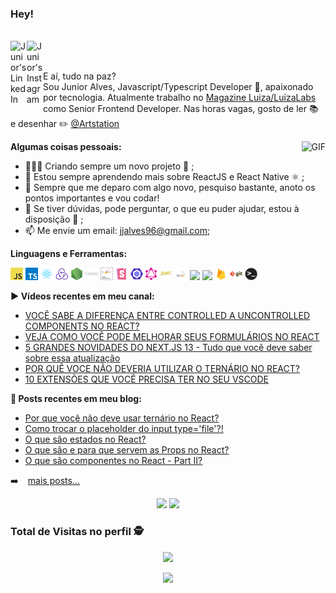 <!-- <p align="left"> <img src="https://komarev.com/ghpvc/?username=jjunior96" alt="jjunior96" /> </p> -->

<!--

Obrigado por abrir meu README! Espero que algo aqui seja útil para você.
Qualquer dúvida ou sugestão, crie uma issue por favor, assim todo mundo se ajuda! 🚀
====================================================================================
-->

### Hey!

<br/>

<a href="https://www.linkedin.com/in/junior-alves-b66a10127">
  <img align="left" alt="Junior's LinkedIn" width="26px" src="https://img.icons8.com/color/48/000000/linkedin-circled--v3.png" />
</a>

<a href="https://www.instagram.com/junior.alves__/">
  <img align="left" alt="Junior's Instagram" width="26px"  src="https://img.icons8.com/color/48/000000/instagram-new--v2.png" />
</a>

<br />
<br />

E aí, tudo na paz?<br/>
Sou Junior Alves, Javascript/Typescript Developer 🚀, apaixonado por tecnologia. Atualmente trabalho no [Magazine Luiza/LuizaLabs](https://www.magazineluiza.com.br/) como Senior Frontend Developer. Nas horas vagas, gosto de ler 📚 e desenhar ✏️ [@Artstation](https://www.artstation.com/jjunior_art)

  <img align="right" alt="GIF" src="https://media.giphy.com/media/iIqmM5tTjmpOB9mpbn/giphy.gif" />

**Algumas coisas pessoais:**

- 👨🏽‍💻 Criando sempre um novo projeto 🚀 ;
- 🌱 Estou sempre aprendendo mais sobre ReactJS e React Native ⚛️ ;
- 🤔 Sempre que me deparo com algo novo, pesquiso bastante, anoto os pontos importantes e vou codar!
- 💬 Se tiver dúvidas, pode perguntar, o que eu puder ajudar, estou à disposição 🤝 ;
- 📫 Me envie um email: jjalves96@gmail.com;

**Linguagens e Ferramentas:**

<code><img height="20" src="https://raw.githubusercontent.com/github/explore/80688e429a7d4ef2fca1e82350fe8e3517d3494d/topics/javascript/javascript.png"></code>
<code><img height="20" src="https://raw.githubusercontent.com/github/explore/80688e429a7d4ef2fca1e82350fe8e3517d3494d/topics/typescript/typescript.png"></code>
<code><img height="20" src="https://raw.githubusercontent.com/github/explore/80688e429a7d4ef2fca1e82350fe8e3517d3494d/topics/react/react.png"></code>
<code><img height="20" src="https://raw.githubusercontent.com/github/explore/80688e429a7d4ef2fca1e82350fe8e3517d3494d/topics/redux/redux.png"></code>
<code><img height="20" src="https://raw.githubusercontent.com/github/explore/80688e429a7d4ef2fca1e82350fe8e3517d3494d/topics/nodejs/nodejs.png"></code>
<code><img height="20" src="https://raw.githubusercontent.com/github/explore/80688e429a7d4ef2fca1e82350fe8e3517d3494d/topics/express/express.png"></code>
<code><img height="20" src="https://raw.githubusercontent.com/github/explore/80688e429a7d4ef2fca1e82350fe8e3517d3494d/topics/styled-components/styled-components.png"></code>
<code><img height="20" src="https://raw.githubusercontent.com/github/explore/80688e429a7d4ef2fca1e82350fe8e3517d3494d/topics/storybook/storybook.png"></code>
<code><img height="20" src="https://raw.githubusercontent.com/github/explore/80688e429a7d4ef2fca1e82350fe8e3517d3494d/topics/eslint/eslint.png"></code>
<code><img height="20" src="https://raw.githubusercontent.com/github/explore/5c058a388828bb5fde0bcafd4bc867b5bb3f26f3/topics/graphql/graphql.png"></code>
<code><img height="20" src="https://raw.githubusercontent.com/github/explore/80688e429a7d4ef2fca1e82350fe8e3517d3494d/topics/babel/babel.png"></code>
<code><img height="20" src="https://raw.githubusercontent.com/github/explore/80688e429a7d4ef2fca1e82350fe8e3517d3494d/topics/mysql/mysql.png"></code>
<code><img height="20" src="https://user-images.githubusercontent.com/24623425/36042969-f87531d4-0d8a-11e8-9dee-e87ab8c6a9e3.png"/></code>
<code><img height="20" src="https://camo.githubusercontent.com/9b74122cee0058e9bc59b360be70c216de35c16f/68747470733a2f2f7765626173736574732e6d6f6e676f64622e636f6d2f5f636f6d5f6173736574732f636d732f6d6f6e676f64622d6c6f676f2d7267622d6a36773237316731786e2e6a7067"/></code>
<code><img height="20" src="https://raw.githubusercontent.com/github/explore/80688e429a7d4ef2fca1e82350fe8e3517d3494d/topics/firebase/firebase.png"></code>
<code><img height="20" src="https://raw.githubusercontent.com/github/explore/80688e429a7d4ef2fca1e82350fe8e3517d3494d/topics/git/git.png"></code>
<code><img height="20" src="https://raw.githubusercontent.com/github/explore/80688e429a7d4ef2fca1e82350fe8e3517d3494d/topics/terminal/terminal.png"></code>

**▶️ Vídeos recentes em meu canal:**

<!-- YOUTUBE:START -->
- [VOCÊ SABE A DIFERENÇA ENTRE CONTROLLED A UNCONTROLLED COMPONENTS NO REACT?](https://www.youtube.com/watch?v=ZIMLxlbScW4)
- [VEJA COMO VOCÊ PODE MELHORAR SEUS FORMULÁRIOS NO REACT](https://www.youtube.com/watch?v=mn0LA493pKQ)
- [5 GRANDES NOVIDADES DO NEXT.JS 13 - Tudo que você deve saber sobre essa atualização](https://www.youtube.com/watch?v=r7Qd25zx5s4)
- [POR QUÊ VOCE NÃO DEVERIA UTILIZAR O TERNÁRIO NO REACT?](https://www.youtube.com/watch?v=6F7V8FD1YvY)
- [10 EXTENSÕES QUE VOCÊ PRECISA TER NO SEU VSCODE](https://www.youtube.com/watch?v=468TtYwJx9w)
<!-- YOUTUBE:END -->

**📕 Posts recentes em meu blog:**

<!-- BLOG:START -->
- [Por que você não deve usar ternário no React?](https://devjuniorplus.com.br/por-que-você-não-deve-usar-ternário-no-react/)
- [Como trocar o placeholder do input type=&#39;file&#39;?!](https://devjuniorplus.com.br/como-trocar-o-placeholder-do-input-type-file/)
- [O que são estados no React?](https://devjuniorplus.com.br/o-que-são-estados-no-react/)
- [O que são e para que servem as Props no React?](https://devjuniorplus.com.br/o-que-são-e-para-que-servem-as-props-no-react/)
- [O que são componentes no React - Part II?](https://devjuniorplus.com.br/o-que-são-componentes-no-react-part-2/)
<!-- BLOG:END -->

➡️ ` ` [mais posts...](https://devjuniorplus.com.br)

<div align='center'>
  <img height="180em" src="https://github-readme-stats.vercel.app/api?username=jjunior96&show_icons=true&theme=blue-green&include_all_commits=true&count_private=true"/>
  <img height="180em" src="https://github-readme-stats.vercel.app/api/top-langs/?username=jjunior96&layout=compact&langs_count=7&theme=blue-green"/>
</div>

### Total de Visitas no perfil :detective: <br>

 <p align="center"> 
   <img alingn="center" src="https://profile-counter.glitch.me/jjunior96/count.svg" />
 </p>
 
  <div align='center'>
<a height="150em" href="http://www.github.com/jjunior96"><img src="https://github-readme-streak-stats.herokuapp.com/?user=jjunior96&stroke=2ea043&background=171717&ring=3382ed&fire=3382ed&currStreakNum=0bd967&currStreakLabel=3382ed&sideNums=0bd967&sideLabels=3382ed&dates=0bd967&hide_border=true" /></a>
</div>
